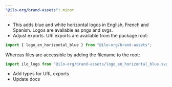 ```yaml
---
"@ilo-org/brand-assets": minor
---
```


- This adds blue and white horizontal logos in English, French and Spanish. Logos are available as pngs and svgs.
- Adjust exports. URl exports are available from the package root:

```js
import { logo_en_horizontal_blue } from "@ilo-org/brand-assets";
```

Whereas files are accessible by adding the filename to the root:

```js
import ilo_logo from "@ilo-org/brand-assets/logo_en_horizontal_blue.svg";
```

- Add types for URL exports
- Update docs
